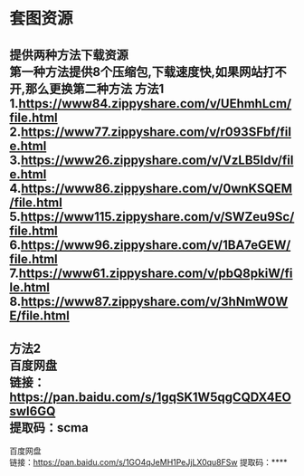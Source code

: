 # 套图资源
提供两种方法下载资源<br>
第一种方法提供8个压缩包,下载速度快,如果网站打不开,那么更换第二种方法
方法1<br>
1.https://www84.zippyshare.com/v/UEhmhLcm/file.html<br>
2.https://www77.zippyshare.com/v/r093SFbf/file.html<br>
3.https://www26.zippyshare.com/v/VzLB5Idv/file.html<br>
4.https://www86.zippyshare.com/v/0wnKSQEM/file.html<br>
5.https://www115.zippyshare.com/v/SWZeu9Sc/file.html<br>
6.https://www96.zippyshare.com/v/1BA7eGEW/file.html<br>
7.https://www61.zippyshare.com/v/pbQ8pkiW/file.html<br>
8.https://www87.zippyshare.com/v/3hNmW0WE/file.html<br>
-----------------------------------------------------------------------------------
方法2<br>
百度网盘<br>
链接：https://pan.baidu.com/s/1gqSK1W5qgCQDX4EOswI6GQ<br>
提取码：scma<br>
-----------------------------------------------------------------------------------
百度网盘<br>
链接：https://pan.baidu.com/s/1GO4qJeMH1PeJjLX0qu8FSw
提取码：****




